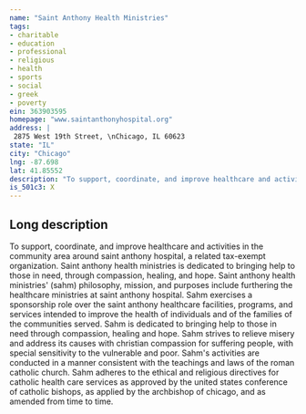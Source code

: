 ```yaml
---
name: "Saint Anthony Health Ministries"
tags:
- charitable
- education
- professional
- religious
- health
- sports
- social
- greek
- poverty
ein: 363903595
homepage: "www.saintanthonyhospital.org"
address: |
 2875 West 19th Street, \nChicago, IL 60623
state: "IL"
city: "Chicago"
lng: -87.698
lat: 41.85552
description: "To support, coordinate, and improve healthcare and activities in the community area around saint anthony hospital, a related tax-exempt organization. Saint anthony health ministries is dedicated to bringing help to those in need, through compassion, healing, and hope. "
is_501c3: X
---
```


## Long description

To support, coordinate, and improve healthcare and activities in the community area around saint anthony hospital, a related tax-exempt organization. Saint anthony health ministries is dedicated to bringing help to those in need, through compassion, healing, and hope. Saint anthony health ministries' (sahm) philosophy, mission, and purposes include furthering the healthcare ministries at saint anthony hospital. Sahm exercises a sponsorship role over the saint anthony healthcare facilities, programs, and services intended to improve the health of individuals and of the families of the communities served. Sahm is dedicated to bringing help to those in need through compassion, healing and hope. Sahm strives to relieve misery and address its causes with christian compassion for suffering people, with special sensitivity to the vulnerable and poor. Sahm's activities are conducted in a manner consistent with the teachings and laws of the roman catholic church. Sahm adheres to the ethical and religious directives for catholic health care services as approved by the united states conference of catholic bishops, as applied by the archbishop of chicago, and as amended from time to time. 
